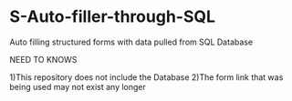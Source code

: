 # S-Auto-filler-through-SQL
Auto filling structured forms with data pulled from SQL Database

NEED TO KNOWS

1)This repository does not include the Database
2)The form link that was being used may not exist any longer
